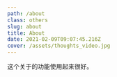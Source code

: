 ```yaml
---
path: /about
class: others
slug: about
title: About
date: 2021-02-09T09:07:45.216Z
cover: /assets/thoughts_video.jpg
---
```

这个关于的功能使用起来很好。